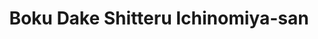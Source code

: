 --- 
title: "Boku Dake Shitteru Ichinomiya-san"
publishdate: "2019-7-19T16:48:46+02:00"
src: "https://365manga.net/manga/boku-dake-shitteru-ichinomiya-san"
image: "https://data.365manga.net/images/thumbnails/6935-boku-dake-shitteru-ichinomiya-san.jpg"
description: "As a guy with no real friends, Nishina Tadadora has spent months just observing Ichinomiya Misumi who sits next to him in class. At first glance, Ichinomiya looks like a lonely girl without any special appeal, but only Nishina knows how sensually provocative she can really be. Upon realizing that Nishina is watching her, Ichinomiya begins to interact with him in her own unique way. But unbeknownst to Nishina, Ichinomiya…"
---